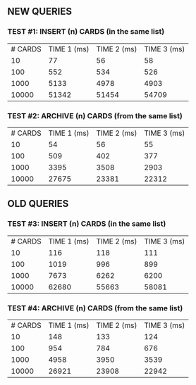 ## NEW QUERIES

### TEST #1: INSERT (n) CARDS (in the same list)

<table>
<tr><td># CARDS</td><td>TIME 1 (ms)</td><td>TIME 2 (ms)</td><td>TIME 3 (ms)</td></tr>
<tr><td>10</td><td>77</td><td>56</td><td>58</td></tr>
<tr><td>100</td><td>552</td><td>534</td><td>526</td></tr>
<tr><td>1000</td><td>5133</td><td>4978</td><td>4903</td></tr>
<tr><td>10000</td><td>51342</td><td>51454</td><td>54709</td></tr>
</table>


### TEST #2: ARCHIVE (n) CARDS (from the same list)

<table>
<tr><td># CARDS</td><td>TIME 1 (ms)</td><td>TIME 2 (ms)</td><td>TIME 3 (ms)</td></tr>
<tr><td>10</td><td>54</td><td>56</td><td>55</td></tr>
<tr><td>100</td><td>509</td><td>402</td><td>377</td></tr>
<tr><td>1000</td><td>3395</td><td>3508</td><td>2903</td></tr>
<tr><td>10000</td><td>27675</td><td>23381</td><td>22312</td></tr>
</table>

## OLD QUERIES

### TEST #3: INSERT (n) CARDS (in the same list)

<table>
<tr><td># CARDS</td><td>TIME 1 (ms)</td><td>TIME 2 (ms)</td><td>TIME 3 (ms)</td></tr>
<tr><td>10</td><td>116</td><td>118</td><td>111</td></tr>
<tr><td>100</td><td>1019</td><td>996</td><td>899</td></tr>
<tr><td>1000</td><td>7673</td><td>6262</td><td>6200</td></tr>
<tr><td>10000</td><td>62680</td><td>55663</td><td>58081</td></tr>
</table>


### TEST #4: ARCHIVE (n) CARDS (from the same list)

<table>
<tr><td># CARDS</td><td>TIME 1 (ms)</td><td>TIME 2 (ms)</td><td>TIME 3 (ms)</td></tr>
<tr><td>10</td><td>148</td><td>133</td><td>124</td></tr>
<tr><td>100</td><td>954</td><td>784</td><td>676</td></tr>
<tr><td>1000</td><td>4958</td><td>3950</td><td>3539</td></tr>
<tr><td>10000</td><td>26921</td><td>23908</td><td>22942</td></tr>
</table>